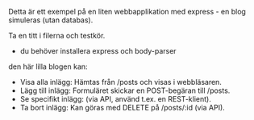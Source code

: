 Detta är ett exempel på en liten webbapplikation med express - en blog simuleras (utan databas).


Ta en titt i filerna och testkör.

- du behöver installera express och body-parser

den här lilla blogen kan:

- Visa alla inlägg: Hämtas från /posts och visas i webbläsaren.
- Lägg till inlägg: Formuläret skickar en POST-begäran till /posts.
- Se specifikt inlägg: (via API, använd t.ex. en REST-klient).
- Ta bort inlägg: Kan göras med DELETE på /posts/:id (via API).
